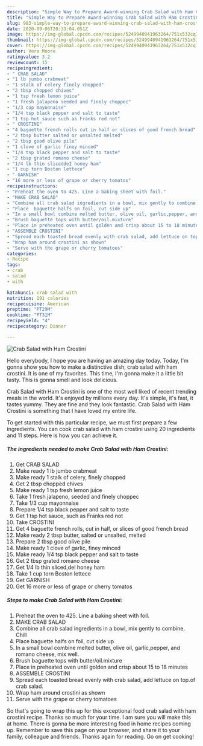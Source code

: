 ```yaml
---
description: "Simple Way to Prepare Award-winning Crab Salad with Ham Crostini"
title: "Simple Way to Prepare Award-winning Crab Salad with Ham Crostini"
slug: 983-simple-way-to-prepare-award-winning-crab-salad-with-ham-crostini
date: 2020-09-06T20:33:04.051Z
image: https://img-global.cpcdn.com/recipes/5249940941963264/751x532cq70/crab-salad-with-ham-crostini-recipe-main-photo.jpg
thumbnail: https://img-global.cpcdn.com/recipes/5249940941963264/751x532cq70/crab-salad-with-ham-crostini-recipe-main-photo.jpg
cover: https://img-global.cpcdn.com/recipes/5249940941963264/751x532cq70/crab-salad-with-ham-crostini-recipe-main-photo.jpg
author: Vera Moore
ratingvalue: 3.2
reviewcount: 15
recipeingredient:
- " CRAB SALAD"
- "1 lb jumbo crabmeat"
- "1 stalk of celery finely chopped"
- "2 tbsp chopped chives"
- "1 tsp fresh lemon juice"
- "1 fresh jalapeno seeded and finely choppec"
- "1/3 cup mayonnaise"
- "1/4 tsp black pepper and salt to taste"
- "1 tsp hot sauce such as Franks red not"
- " CROSTINI"
- "4 baguette french rolls cut in half or slices of good french bread"
- "2 tbsp butter salted or unsalted melted"
- "2 tbsp good olive pile"
- "1 clove of garlic finey minced"
- "1/4 tsp black pepper and salt to taste"
- "2 tbsp grated romano cheese"
- "1/4 lb thin sliceddeI honey ham"
- "1 cup torn Boston lettece"
- " GARNISH"
- "16 more or less of grape or cherry tomatos"
recipeinstructions:
- "Preheat the oven to 425. Line a baking sheet with foil."
- "MAKE CRAB SALAD"
- "Combine all crab salad ingredients in a bowl, mix gently to combine.  Chill"
- "Place  baguette halfs on foil, cut side up"
- "In a small bowl combine melted butter, olive oil, garlic,pepper, and romano cheese, mix well."
- "Brush baguette tops with butter/oil.mixture"
- "Place in preheated oven until golden and crisp about 15 to 18 minutes"
- "ASSEMBLE CROSTINI"
- "Spread each toasted bread evenly with crab salad, add lettuce on top.of crab salad."
- "Wrap ham around crostini as shown"
- "Serve with the grape or cherry tomatoes"
categories:
- Recipe
tags:
- crab
- salad
- with

katakunci: crab salad with 
nutrition: 191 calories
recipecuisine: American
preptime: "PT29M"
cooktime: "PT31M"
recipeyield: "4"
recipecategory: Dinner

---
```



![Crab Salad with Ham Crostini](https://img-global.cpcdn.com/recipes/5249940941963264/751x532cq70/crab-salad-with-ham-crostini-recipe-main-photo.jpg)

Hello everybody, I hope you are having an amazing day today. Today, I'm gonna show you how to make a distinctive dish, crab salad with ham crostini. It is one of my favorites. This time, I'm gonna make it a little bit tasty. This is gonna smell and look delicious.

Crab Salad with Ham Crostini is one of the most well liked of recent trending meals in the world. It's enjoyed by millions every day. It's simple, it's fast, it tastes yummy. They are fine and they look fantastic. Crab Salad with Ham Crostini is something that I have loved my entire life.




To get started with this particular recipe, we must first prepare a few ingredients. You can cook crab salad with ham crostini using 20 ingredients and 11 steps. Here is how you can achieve it.

<!--inarticleads1-->

##### The ingredients needed to make Crab Salad with Ham Crostini:

1. Get  CRAB SALAD
1. Make ready 1 lb jumbo crabmeat
1. Make ready 1 stalk of celery, finely chopped
1. Get 2 tbsp chopped chives
1. Make ready 1 tsp fresh lemon juice
1. Take 1 fresh jalapeno, seeded and finely choppec
1. Take 1/3 cup mayonnaise
1. Prepare 1/4 tsp black pepper and salt to taste
1. Get 1 tsp hot sauce, such as Franks red not
1. Take  CROSTINI
1. Get 4 baguette french rolls, cut in half, or slices of good french bread
1. Make ready 2 tbsp butter, salted or unsalted, melted
1. Prepare 2 tbsp good olive pile
1. Make ready 1 clove of garlic, finey minced
1. Make ready 1/4 tsp black pepper and salt to taste
1. Get 2 tbsp grated romano cheese
1. Get 1/4 lb thin sliced,deI honey ham
1. Take 1 cup torn Boston lettece
1. Get  GARNISH
1. Get 16 more or less of grape or cherry tomatos




<!--inarticleads2-->

##### Steps to make Crab Salad with Ham Crostini:

1. Preheat the oven to 425. Line a baking sheet with foil.
1. MAKE CRAB SALAD
1. Combine all crab salad ingredients in a bowl, mix gently to combine.  Chill
1. Place  baguette halfs on foil, cut side up
1. In a small bowl combine melted butter, olive oil, garlic,pepper, and romano cheese, mix well.
1. Brush baguette tops with butter/oil.mixture
1. Place in preheated oven until golden and crisp about 15 to 18 minutes
1. ASSEMBLE CROSTINI
1. Spread each toasted bread evenly with crab salad, add lettuce on top.of crab salad.
1. Wrap ham around crostini as shown
1. Serve with the grape or cherry tomatoes




So that's going to wrap this up for this exceptional food crab salad with ham crostini recipe. Thanks so much for your time. I am sure you will make this at home. There is gonna be more interesting food in home recipes coming up. Remember to save this page on your browser, and share it to your family, colleague and friends. Thanks again for reading. Go on get cooking!
